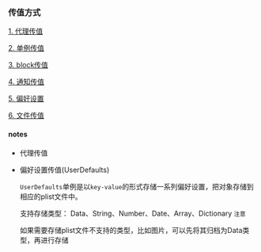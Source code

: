 ### 传值方式
[1. 代理传值]()

[2. 单例传值]()

[3. block传值]()

[4. 通知传值]()

[5. 偏好设置](#偏好设置传值)

[6. 文件传值]()

#### notes
- 代理传值

- 偏好设置传值(UserDefaults)

  `UserDefaults`单例是以`key-value`的形式存储一系列偏好设置，把对象存储到相应的plist文件中。


    支持存储类型：
    Data、String、Number、Date、Array、Dictionary
  `注意`

    如果需要存储plist文件不支持的类型，比如图片，可以先将其归档为Data类型，再进行存储
